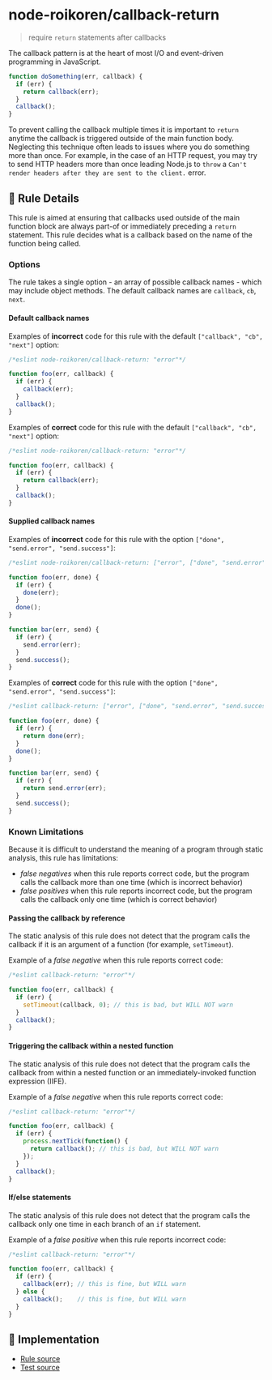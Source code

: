 # node-roikoren/callback-return
> require `return` statements after callbacks

The callback pattern is at the heart of most I/O and event-driven programming
in JavaScript.

```js
function doSomething(err, callback) {
  if (err) {
    return callback(err);
  }
  callback();
}
```

To prevent calling the callback multiple times it is important to `return` anytime the callback is triggered outside
of the main function body. Neglecting this technique often leads to issues where you do something more than once.
For example, in the case of an HTTP request, you may try to send HTTP headers more than once leading Node.js to `throw`
a `Can't render headers after they are sent to the client.` error.

## 📖 Rule Details

This rule is aimed at ensuring that callbacks used outside of the main function block are always part-of or immediately
preceding a `return` statement. This rule decides what is a callback based on the name of the function being called.

### Options

The rule takes a single option - an array of possible callback names - which may include object methods. The default callback names are `callback`, `cb`, `next`.

#### Default callback names

Examples of **incorrect** code for this rule with the default `["callback", "cb", "next"]` option:

```js
/*eslint node-roikoren/callback-return: "error"*/

function foo(err, callback) {
  if (err) {
    callback(err);
  }
  callback();
}
```

Examples of **correct** code for this rule with the default `["callback", "cb", "next"]` option:

```js
/*eslint node-roikoren/callback-return: "error"*/

function foo(err, callback) {
  if (err) {
    return callback(err);
  }
  callback();
}
```

#### Supplied callback names

Examples of **incorrect** code for this rule with the option `["done", "send.error", "send.success"]`:

```js
/*eslint node-roikoren/callback-return: ["error", ["done", "send.error", "send.success"]]*/

function foo(err, done) {
  if (err) {
    done(err);
  }
  done();
}

function bar(err, send) {
  if (err) {
    send.error(err);
  }
  send.success();
}
```

Examples of **correct** code for this rule with the option `["done", "send.error", "send.success"]`:

```js
/*eslint callback-return: ["error", ["done", "send.error", "send.success"]]*/

function foo(err, done) {
  if (err) {
    return done(err);
  }
  done();
}

function bar(err, send) {
  if (err) {
    return send.error(err);
  }
  send.success();
}
```

### Known Limitations

Because it is difficult to understand the meaning of a program through static analysis, this rule has limitations:

* *false negatives* when this rule reports correct code, but the program calls the callback more than one time (which is incorrect behavior)
* *false positives* when this rule reports incorrect code, but the program calls the callback only one time (which is correct behavior)

#### Passing the callback by reference

The static analysis of this rule does not detect that the program calls the callback if it is an argument of a function (for example,  `setTimeout`).

Example of a *false negative* when this rule reports correct code:

```js
/*eslint callback-return: "error"*/

function foo(err, callback) {
  if (err) {
    setTimeout(callback, 0); // this is bad, but WILL NOT warn
  }
  callback();
}
```

#### Triggering the callback within a nested function

The static analysis of this rule does not detect that the program calls the callback from within a nested function or an immediately-invoked function expression (IIFE).

Example of a *false negative* when this rule reports correct code:

```js
/*eslint callback-return: "error"*/

function foo(err, callback) {
  if (err) {
    process.nextTick(function() {
      return callback(); // this is bad, but WILL NOT warn
    });
  }
  callback();
}
```

#### If/else statements

The static analysis of this rule does not detect that the program calls the callback only one time in each branch of an `if` statement.

Example of a *false positive* when this rule reports incorrect code:

```js
/*eslint callback-return: "error"*/

function foo(err, callback) {
  if (err) {
    callback(err); // this is fine, but WILL warn
  } else {
    callback();    // this is fine, but WILL warn
  }
}
```

## 🔎 Implementation

- [Rule source](https://github.com/roikoren755/eslint-plugin-node/blob/v1.0.0/src/rules/callback-return.ts)
- [Test source](https://github.com/roikoren755/eslint-plugin-node/blob/v1.0.0/tests/src/rules/callback-return.ts)
